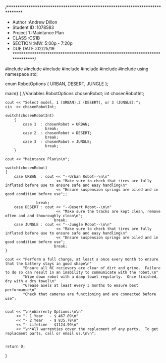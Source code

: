 /*******************************************************************************
 * Author     :Andrew Dillon
 * Student ID :1078583
 * Project 1  :Maintance Plan
 * CLASS      :CS1B
 * SECTION    :MW: 5:00p - 7:20p
 * DUE DATE   :02/25/19
 ******************************************************************************/

#include <iostream>
#include <iomanip>
#include <string>
#include <fstream>
#include <sstream>
#include <ios>
#include <limits>
using namespace std;

enum RobotOptions {
					URBAN,
					DESERT,
					JUNGLE
				 };

main()
{
	//Variables
	RobotOptions chosenRobot;
	int			 chosenRobotInt;


	cout << "Select model, 1 (URBAN),2 (DESERT), or 3 (JUNGLE):";
	cin  >> chosenRobotInt;

	switch(chosenRobotInt)
		{
			case 1	: chosenRobot = URBAN;
					  break;
			case 2	: chosenRobot = DESERT;
					  break;
			case 3	: chosenRobot = JUNGLE;
			  	  	  break;
		}

	cout << "Maintance Plan\n\n";

	switch(chosenRobot)
	{
		case URBAN	: cout << "--Urban Robot--\n\n"
					  	   << "Make sure to check that tires are fully inflated before use to ensure safe and easy handling\n"
						   << "Ensure suspension springs are oiled and in good condition before use";;

				  break;
		case DESERT	: cout << "--Desert Robot--\n\n"
					       << "Make sure the tracks are kept clean, remove often and and thouroughly clean\n";
						  break;
		case JUNGLE	: cout << "--Jungle Robot--\n\n"
					  	   << "Make sure to check that tires are fully inflated before use to ensure safe and easy handling\n"
						   << "Ensure suspension springs are oiled and in good condition before use";
						  break;
	}

	cout << "Perform a full charge, at least a once every month to ensure that the battery stays in good shape\n"
			"Ensure all RC recievors are clear of dirt and grime.  Failure to do so can result in an inability to communicate with the robot.\n"
			"Wipe down robot with a damp towel regularly.  Once finished, dry with a dry towel\n"
			"Grease axels at least every 3 months to ensure best performance\n"
			"Check that cameras are functioning and are connected before use";


	cout << "\n\nWarrenty Options:\n\n"
		 << "- 1 Year   - $ 467.89\n"
		 << "- 2 Year   - $ 835.78\n"
		 << "- Lifetime - $1124.99\n"
		 << "\n*All warrenties cover the replacment of any parts.  To get replacment parts, call or email us.\n\n";


	return 0;
}
